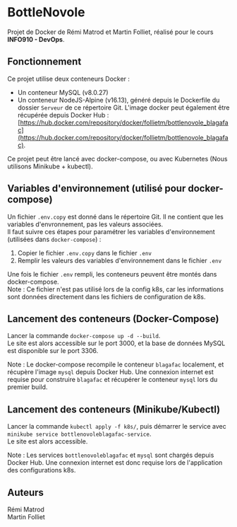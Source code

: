 # BottleNovole

Projet de Docker de Rémi Matrod et Martin Folliet, réalisé pour le cours **INFO910 - DevOps**.


## Fonctionnement
Ce projet utilise deux conteneurs Docker :
- Un conteneur MySQL (v8.0.27)
- Un conteneur NodeJS-Alpine (v16.13), généré depuis le Dockerfile du dossier `Serveur` de ce répertoire Git.
  L'image docker peut également être récupérée depuis Docker Hub : [https://hub.docker.com/repository/docker/follietm/bottlenovole_blagafac](https://hub.docker.com/repository/docker/follietm/bottlenovole_blagafac).

Ce projet peut être lancé avec docker-compose, ou avec Kubernetes (Nous utilisons Minikube + kubectl).

## Variables d'environnement (utilisé pour docker-compose)
Un fichier `.env.copy` est donné dans le répertoire Git. Il ne contient que les variables d'envronnement, pas les valeurs associées.  
Il faut suivre ces étapes pour paramétrer les variables d'environnement (utilisées dans `docker-compose`) :
1. Copier le fichier `.env.copy` dans le fichier `.env`
2. Remplir les valeurs des variables d'environnement dans le fichier `.env`

Une fois le fichier `.env` rempli, les conteneurs peuvent être montés dans docker-compose.  
Note : Ce fichier n'est pas utilisé lors de la config k8s, car les informations sont données directement dans les fichiers de configuration de k8s.

## Lancement des conteneurs (Docker-Compose)
Lancer la commande `docker-compose up -d --build`.  
Le site est alors accessible sur le port 3000, et la base de données MySQL est disponible sur le port 3306.

Note : Le docker-compose recompile le conteneur `blagafac` localement, et récupère l'image `mysql` depuis Docker Hub. Une connexion internet est requise pour construire `blagafac` et récupérer le conteneur `mysql` lors du premier build.  

## Lancement des conteneurs (Minikube/Kubectl)
Lancer la commande `kubectl apply -f k8s/`, puis démarrer le service avec `minikube service bottlenovoleblagafac-service`.  
Le site est alors accessible.

Note : Les services `bottlenovoleblagafac` et `mysql` sont chargés depuis Docker Hub. Une connexion internet est donc requise lors de l'application des configurations k8s.

## Auteurs
Rémi Matrod  
Martin Folliet